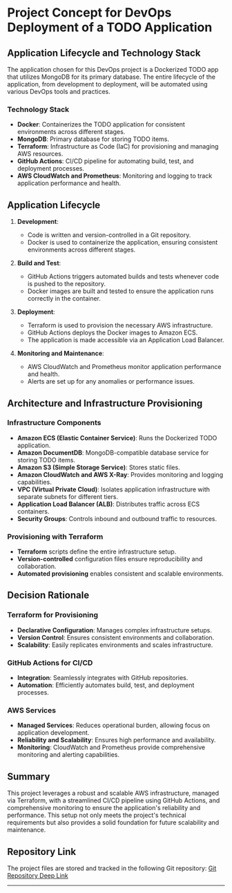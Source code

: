 
# Project Concept for DevOps Deployment of a TODO Application

## Application Lifecycle and Technology Stack

The application chosen for this DevOps project is a Dockerized TODO app that utilizes MongoDB for its primary database. The entire lifecycle of the application, from development to deployment, will be automated using various DevOps tools and practices.

### Technology Stack

- **Docker**: Containerizes the TODO application for consistent environments across different stages.
- **MongoDB**: Primary database for storing TODO items.
- **Terraform**: Infrastructure as Code (IaC) for provisioning and managing AWS resources.
- **GitHub Actions**: CI/CD pipeline for automating build, test, and deployment processes.
- **AWS CloudWatch and Prometheus**: Monitoring and logging to track application performance and health.

## Application Lifecycle

1. **Development**: 
   - Code is written and version-controlled in a Git repository.
   - Docker is used to containerize the application, ensuring consistent environments across different stages.

2. **Build and Test**:
   - GitHub Actions triggers automated builds and tests whenever code is pushed to the repository.
   - Docker images are built and tested to ensure the application runs correctly in the container.

3. **Deployment**:
   - Terraform is used to provision the necessary AWS infrastructure.
   - GitHub Actions deploys the Docker images to Amazon ECS.
   - The application is made accessible via an Application Load Balancer.

4. **Monitoring and Maintenance**:
   - AWS CloudWatch and Prometheus monitor application performance and health.
   - Alerts are set up for any anomalies or performance issues.

## Architecture and Infrastructure Provisioning

### Infrastructure Components

- **Amazon ECS (Elastic Container Service)**: Runs the Dockerized TODO application.
- **Amazon DocumentDB**: MongoDB-compatible database service for storing TODO items.
- **Amazon S3 (Simple Storage Service)**: Stores static files.
- **Amazon CloudWatch and AWS X-Ray**: Provides monitoring and logging capabilities.
- **VPC (Virtual Private Cloud)**: Isolates application infrastructure with separate subnets for different tiers.
- **Application Load Balancer (ALB)**: Distributes traffic across ECS containers.
- **Security Groups**: Controls inbound and outbound traffic to resources.

### Provisioning with Terraform

- **Terraform** scripts define the entire infrastructure setup.
- **Version-controlled** configuration files ensure reproducibility and collaboration.
- **Automated provisioning** enables consistent and scalable environments.

## Decision Rationale

### Terraform for Provisioning

- **Declarative Configuration**: Manages complex infrastructure setups.
- **Version Control**: Ensures consistent environments and collaboration.
- **Scalability**: Easily replicates environments and scales infrastructure.

### GitHub Actions for CI/CD

- **Integration**: Seamlessly integrates with GitHub repositories.
- **Automation**: Efficiently automates build, test, and deployment processes.

### AWS Services

- **Managed Services**: Reduces operational burden, allowing focus on application development.
- **Reliability and Scalability**: Ensures high performance and availability.
- **Monitoring**: CloudWatch and Prometheus provide comprehensive monitoring and alerting capabilities.

## Summary

This project leverages a robust and scalable AWS infrastructure, managed via Terraform, with a streamlined CI/CD pipeline using GitHub Actions, and comprehensive monitoring to ensure the application's reliability and performance. This setup not only meets the project's technical requirements but also provides a solid foundation for future scalability and maintenance.

## Repository Link

The project files are stored and tracked in the following Git repository: [Git Repository Deep Link](https://your-git-repository-link)

---

